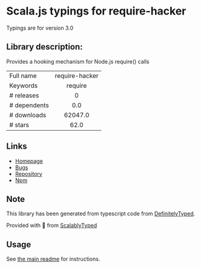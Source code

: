 
# Scala.js typings for require-hacker

Typings are for version 3.0

## Library description:
Provides a hooking mechanism for Node.js require() calls

|                    |                 |
| ------------------ | :-------------: |
| Full name          | require-hacker |
| Keywords           | require |
| # releases         | 0 |
| # dependents       | 0.0 |
| # downloads        | 62047.0 |
| # stars            | 62.0 |

## Links
- [Homepage](https://github.com/catamphetamine/require-hacker#readme)
- [Bugs](https://github.com/catamphetamine/require-hacker/issues)
- [Repository](https://github.com/catamphetamine/require-hacker)
- [Npm](https://www.npmjs.com/package/require-hacker)
    


## Note
This library has been generated from typescript code from [DefinitelyTyped](https://definitelytyped.org).

Provided with :purple_heart: from [ScalablyTyped](https://github.com/oyvindberg/ScalablyTyped)

## Usage
See [the main readme](../../readme.md) for instructions.


